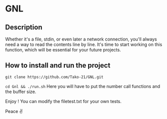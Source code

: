 # GNL

## Description
Whether it's a file, stdin, or even later a network connection, you'll always need a way to read the contents line by line. It's time to start working on this function, which will be essential for your future projects.

## How to install and run the project
`git clone https://github.com/Tako-21/GNL.git`

`cd Gnl && ./run.sh`  Here you will have to put the number call functions and the buffer size.

Enjoy ! You can modify the filetest.txt for your own tests.

Peace ✌️
